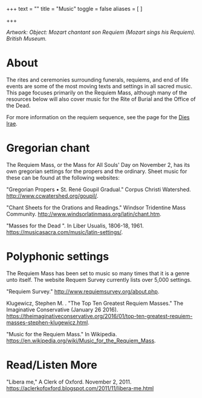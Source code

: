+++
text = ""
title = "Music"
toggle = false
aliases = [
]

+++

_Artwork: Object: Mozart chantant son Requiem (Mozart sings his Requiem). British Museum._

# About 

The rites and ceremonies surrounding funerals, requiems, and end of life events are some of the most moving texts and settings in all sacred music. This page focuses primarily on the Requiem Mass, although many of the resources below will also cover music for the Rite of Burial and the Office of the Dead. 

For more information on the requiem sequence, see the page for the [Dies Irae](/dies-irae/).

# Gregorian chant

The Requiem Mass, or the Mass for All Souls' Day on November 2, has its own gregorian settings for the propers and the ordinary. Sheet music for these can be found at the following websites: 

"Gregorian Propers • St. René Goupil Gradual." Corpus Christi Watershed. http://www.ccwatershed.org/goupil/.

"Chant Sheets for the Orations and Readings." Windsor Tridentine Mass Community. http://www.windsorlatinmass.org/latin/chant.htm.

"Masses for the Dead ". In Liber Usualis, 1806-18, 1961. https://musicasacra.com/music/latin-settings/.

# Polyphonic settings 

The Requiem Mass has been set to music so many times that it is a genre unto itself. The website Requem Survey currently lists over 5,000 settings. 

"Requiem Survey." http://www.requiemsurvey.org/about.php.

Klugewicz, Stephen M. . "The Top Ten Greatest Requiem Masses." The Imaginative Conservative  (January 26 2016). https://theimaginativeconservative.org/2016/01/top-ten-greatest-requiem-masses-stephen-klugewicz.html.

"Music for the Requiem Mass." In Wikipedia. https://en.wikipedia.org/wiki/Music_for_the_Requiem_Mass.

# Read/Listen More

"Libera me," A Clerk of Oxford. November 2, 2011. https://aclerkofoxford.blogspot.com/2011/11/libera-me.html
